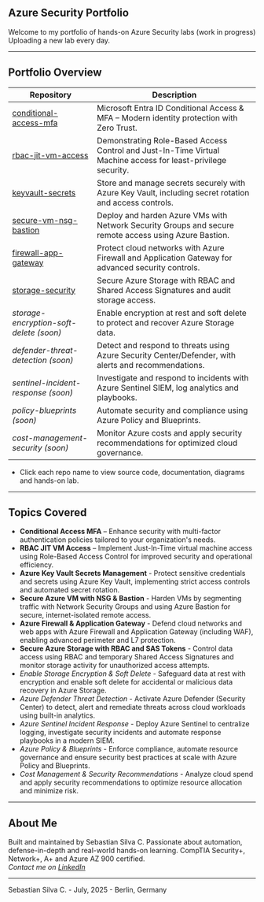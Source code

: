 ## Azure Security Portfolio

Welcome to my portfolio of hands-on Azure Security labs (work in progress) Uploading a new lab every day.

---

## Portfolio Overview

| Repository                                                                                     | Description                                                                                                     |
|------------------------------------------------------------------------------------------------|-----------------------------------------------------------------------------------------------------------------|
| [conditional-access-mfa](https://github.com/Azure-Security-Portfolio/conditional-access-mfa)   | Microsoft Entra ID Conditional Access & MFA – Modern identity protection with Zero Trust.                       |
| [rbac-jit-vm-access](https://github.com/Azure-Security-Portfolio/rbac-jit-vm-access)           | Demonstrating Role-Based Access Control and Just-In-Time Virtual Machine access for least-privilege security.   |
| [keyvault-secrets](https://github.com/Azure-Security-Portfolio/keyvault-secrets)               | Store and manage secrets securely with Azure Key Vault, including secret rotation and access controls.          |
| [secure-vm-nsg-bastion](https://github.com/Azure-Security-Portfolio/secure-vm-nsg-bastion)     | Deploy and harden Azure VMs with Network Security Groups and secure remote access using Azure Bastion.          |
| [firewall-app-gateway](https://github.com/Azure-Security-Portfolio/firewall-app-gateway)       | Protect cloud networks with Azure Firewall and Application Gateway for advanced security controls.              |
| [storage-security](https://github.com/Azure-Security-Portfolio/storage-security)               | Secure Azure Storage with RBAC and Shared Access Signatures and audit storage access.                           |
| *storage-encryption-soft-delete (soon)*                                                        | Enable encryption at rest and soft delete to protect and recover Azure Storage data.                            |
| *defender-threat-detection (soon)*                                                             | Detect and respond to threats using Azure Security Center/Defender, with alerts and recommendations.            |
| *sentinel-incident-response (soon)*                                                            | Investigate and respond to incidents with Azure Sentinel SIEM, log analytics and playbooks.                     |
| *policy-blueprints (soon)*                                                                     | Automate security and compliance using Azure Policy and Blueprints.                                             |
| *cost-management-security (soon)*                                                              | Monitor Azure costs and apply security recommendations for optimized cloud governance.                          |

* Click each repo name to view source code, documentation, diagrams and hands-on lab.

---

## Topics Covered

- **Conditional Access MFA** – Enhance security with multi-factor authentication policies tailored to your organization's needs.
- **RBAC JIT VM Access** – Implement Just-In-Time virtual machine access using Role-Based Access Control for improved security and operational efficiency.
- **Azure Key Vault Secrets Management** - Protect sensitive credentials and secrets using Azure Key Vault, implementing strict access controls and automated secret rotation.
- **Secure Azure VM with NSG & Bastion** - Harden VMs by segmenting traffic with Network Security Groups and using Azure Bastion for secure, internet-isolated remote access.
- **Azure Firewall & Application Gateway** - Defend cloud networks and web apps with Azure Firewall and Application Gateway (including WAF), enabling advanced perimeter and L7 protection.
- **Secure Azure Storage with RBAC and SAS Tokens** - Control data access using RBAC and temporary Shared Access Signatures and monitor storage activity for unauthorized access attempts.
- *Enable Storage Encryption & Soft Delete* - Safeguard data at rest with encryption and enable soft delete for accidental or malicious data recovery in Azure Storage.
- *Azure Defender Threat Detection* - Activate Azure Defender (Security Center) to detect, alert and remediate threats across cloud workloads using built-in analytics.
- *Azure Sentinel Incident Response* - Deploy Azure Sentinel to centralize logging, investigate security incidents and automate response playbooks in a modern SIEM.
- *Azure Policy & Blueprints* - Enforce compliance, automate resource governance and ensure security best practices at scale with Azure Policy and Blueprints.
- *Cost Management & Security Recommendations* - Analyze cloud spend and apply security recommendations to optimize resource allocation and minimize risk.

---

## About Me

Built and maintained by Sebastian Silva C. Passionate about automation, defense-in-depth and real-world hands-on learning. 
CompTIA Security+, Network+, A+ and Azure AZ 900 certified.   
*Contact me on [LinkedIn](https://www.linkedin.com/in/sebastiansilc)*

---

Sebastian Silva C. - July, 2025 - Berlin, Germany

